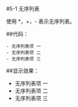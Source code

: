 #5-1 无序列表

使用 *，+，- 表示无序列表。

##代码：

```
- 无序列表项 一
- 无序列表项 二
- 无序列表项 三
```

##显示效果：

- 无序列表项 一
- 无序列表项 二
- 无序列表项 三